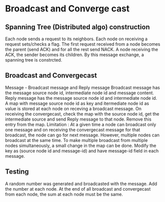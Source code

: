 # Broadcast and Converge cast

## Spanning Tree (Distributed algo) construction
Each node sends a request to its neighbors. Each node on receiving a request sets/checks a flag. The first request received from a node becomes the parent (send ACK) and for all the rest send NACK. A node receiving the ACK, the sender becomes its children. By this message exchange, a spanning tree is constrcted.

## Broadcast and Convergecast
Message - Broadcast message and Reply message
Broadcast message has the message source node id, intermediate node id and message content.
Reply message has the message source node id and intermediate node id.
A map with message source node id as key and itermediate node id as value is stored at each node on receving a broadcast message.
On receiving the convergecast, check the map with the source node id, get the intermediate source and send Reply message to that node. Remove this entry from the map.
Limitation : At a given time a node can broadcast only one message and on receiving the convergecast message for that broadcast, the node can go for next message. However, multiple nodes can broadcast at the same time. To make multiple broadcast from multiple nodes simultaneously, a small change in the map can be done. Modify the key as (source node id and message-id) and have message-id field in each message.

## Testing
A random number was generated and broadcasted with the message. Add the number at each node. At the end of all broadcast and convergecast from each node, the sum at each node must be the same.

